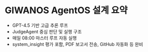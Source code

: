 # GIWANOS AgentOS 설계 요약

- GPT-4.5 기반 고급 추론 루프
- JudgeAgent 중심 판단 및 실행 구조
- 매일 08:00 마스터 루프 자동 실행
- system_insight 평가 포함, PDF 보고서 전송, GitHub 자동화 등 완비